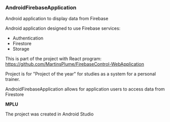 ### AndroidFirebaseApplication

Android application to display data from Firebase

Android application designed to use Firebase services:
- Authentication
- Firestore
- Storage

This is part of the project with React program:
https://github.com/MartinsPlume/FirebaseControl-WebApplication

Project is for "Project of the year" for studies as a system for a personal trainer.

AndroidFirebaseApplication allows for application users to access data from Firestore

**MPLU**

The project was created in Android Studio
